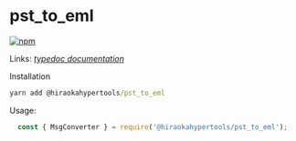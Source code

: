 # pst_to_eml

[![npm](https://img.shields.io/npm/v/@hiraokahypertools/pst_to_eml)](https://www.npmjs.com/package/@hiraokahypertools/pst_to_eml)

Links: [_typedoc documentation_](https://hiraokahypertools.github.io/pst_to_eml/typedoc/)

Installation

```bat
yarn add @hiraokahypertools/pst_to_eml
```

Usage:

```js
  const { MsgConverter } = require('@hiraokahypertools/pst_to_eml');

```
